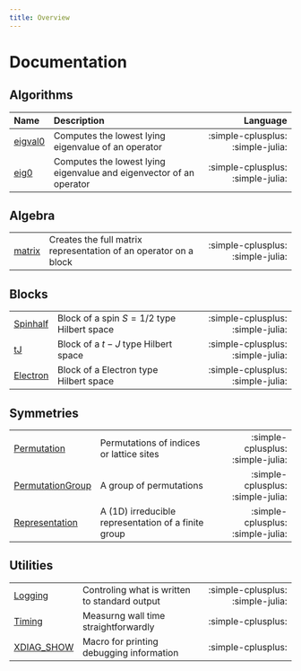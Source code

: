 ```yaml
---
title: Overview
---
```


# Documentation

## Algorithms


| Name                             | Description                                                         |                          Language |
|:---------------------------------|:--------------------------------------------------------------------|----------------------------------:|
| [eigval0](algorithms/eigval0.md) | Computes the lowest lying eigenvalue of an operator                 | :simple-cplusplus: :simple-julia: |
| [eig0](algorithms/eig0.md)       | Computes the lowest lying eigenvalue and eigenvector of an operator | :simple-cplusplus: :simple-julia: |

## Algebra
|                             |                                                                  |                                   |
|:----------------------------|:-----------------------------------------------------------------|----------------------------------:|
| [matrix](algebra/matrix.md) | Creates the full matrix representation of an operator on a block | :simple-cplusplus: :simple-julia: |

## Blocks
|                                |                                            |                                   |
|:-------------------------------|:-------------------------------------------|----------------------------------:|
| [Spinhalf](blocks/spinhalf.md) | Block of a spin $S=1/2$ type Hilbert space | :simple-cplusplus: :simple-julia: |
| [tJ](blocks/tJ.md)             | Block of a $t-J$ type Hilbert space        | :simple-cplusplus: :simple-julia: |
| [Electron](blocks/electron.md) | Block of a Electron type Hilbert space     | :simple-cplusplus: :simple-julia: |

## Symmetries

|                                                     |                                                     |                                   |
|:----------------------------------------------------|:----------------------------------------------------|----------------------------------:|
| [Permutation](symmetries/permutation.md)            | Permutations of indices or lattice sites            | :simple-cplusplus: :simple-julia: |
| [PermutationGroup](symmetries/permutation_group.md) | A group of permutations                             | :simple-cplusplus: :simple-julia: |
| [Representation](symmetries/representation.md)      | A (1D) irreducible representation of a finite group | :simple-cplusplus: :simple-julia: |

## Utilities

|                                       |                                               |                                   |
|:--------------------------------------|:----------------------------------------------|----------------------------------:|
| [Logging](utilities/logging.md)       | Controling what is written to standard output | :simple-cplusplus: :simple-julia: |
| [Timing](utilities/timing.md)         | Measurng wall time straightforwardly          |                :simple-cplusplus: |
| [XDIAG_SHOW](utilities/xdiag_show.md) | Macro for printing debugging information      |                :simple-cplusplus: |
